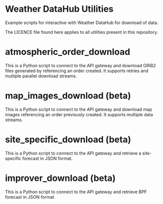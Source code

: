# Weather DataHub Utilities
Example scripts for interactive with Weather DataHub for download of data.

The LICENCE file found here applies to all utilities present in this repository.

# atmospheric_order_download

This is a Python script to connect to the API gateway and download GRIB2 files generated by referencing an order created.  It supports retries and multiple parallel download streams.

# map_images_download (beta)

This is a Python script to connect to the API gateway and download map images referencing an order previously created.  It supports multiple data streams.

# site_specific_download (beta)

This is a Python script to connect to the API gateway and retrieve a site-specific forecast in JSON format. 

# improver_download (beta)

This is a Python script to connect to the API gateway and retrieve BPF forecast in JSON format. 